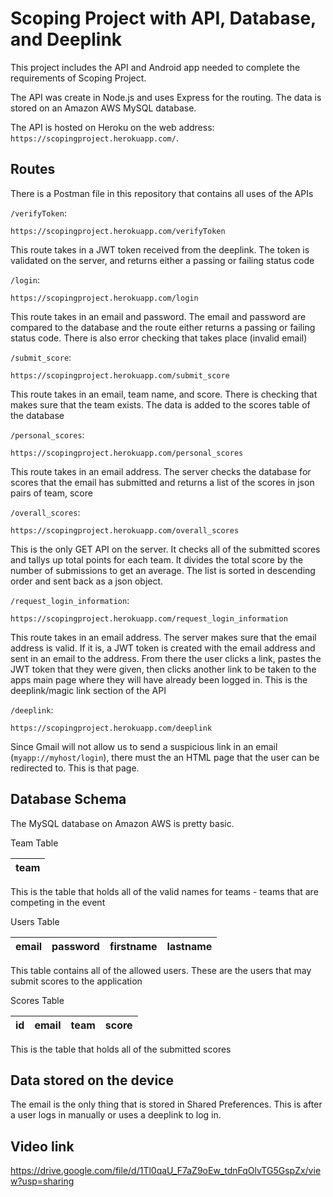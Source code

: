# Scoping Project with API, Database, and Deeplink

This project includes the API and Android app needed to complete the requirements of Scoping Project.

The API was create in Node.js and uses Express for the routing. The data is stored on an Amazon AWS MySQL database.

The API is hosted on Heroku on the web address: `https://scopingproject.herokuapp.com/`.

## Routes

There is a Postman file in this repository that contains all uses of the APIs

```/verifyToken```:

    https://scopingproject.herokuapp.com/verifyToken

This route takes in a JWT token received from the deeplink. The token is validated on the server, and returns either a passing or failing status code

```/login```:

    https://scopingproject.herokuapp.com/login

This route takes in an email and password. The email and password are compared to the database and the route either returns a passing or failing status code. There is also error checking that takes place (invalid email)

```/submit_score```:

    https://scopingproject.herokuapp.com/submit_score

This route takes in an email, team name, and score. There is checking that makes sure that the team exists. The data is added to the scores table of the database

```/personal_scores```:

    https://scopingproject.herokuapp.com/personal_scores

This route takes in an email address. The server checks the database for scores that the email has submitted and returns a list of the scores in json pairs of team, score

```/overall_scores```:

    https://scopingproject.herokuapp.com/overall_scores

This is the only GET API on the server. It checks all of the submitted scores and tallys up total points for each team. It divides the total score by the number of submissions to get an average. The list is sorted in descending order and sent back as a json object.

```/request_login_information```:

    https://scopingproject.herokuapp.com/request_login_information

This route takes in an email address. The server makes sure that the email address is valid. If it is, a JWT token is created with the email address and sent in an email to the address. From there the user clicks a link, pastes the JWT token that they were given, then clicks another link to be taken to the apps main page where they will have already been logged in. This is the deeplink/magic link section of the API

```/deeplink```:

    https://scopingproject.herokuapp.com/deeplink

Since Gmail will not allow us to send a suspicious link in an email (`myapp://myhost/login`), there must the an HTML page that the user can be redirected to. This is that page.



## Database Schema

The MySQL database on Amazon AWS is pretty basic.

Team Table

| team |
|------|

This is the table that holds all of the valid names for teams - teams that are competing in the event

Users Table

| email | password | firstname | lastname |
|-------|----------|-----------|----------|

This table contains all of the allowed users. These are the users that may submit scores to the application

Scores Table

| id | email | team | score |
|----|-------|------|-------|

This is the table that holds all of the submitted scores

## Data stored on the device

The email is the only thing that is stored in Shared Preferences. This is after a user logs in manually or uses a deeplink to log in.

## Video link

https://drive.google.com/file/d/1Tl0qaU_F7aZ9oEw_tdnFqOlvTG5GspZx/view?usp=sharing
